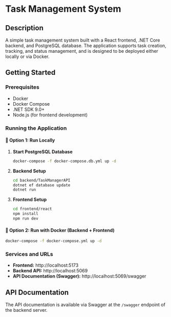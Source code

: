 # Task Management System

## Description

A simple task management system built with a React frontend, .NET Core backend, and PostgreSQL database. The application supports task creation, tracking, and status management, and is designed to be deployed either locally or via Docker.

## Getting Started

### Prerequisites

- Docker
- Docker Compose
- .NET SDK 9.0+
- Node.js (for frontend development)

### Running the Application

#### 🔧 Option 1: Run Locally

1.  **Start PostgreSQL Database**
    ```bash
    docker-compose -f docker-compose.db.yml up -d
    ```
2.  **Backend Setup**
    ```bash
    cd backend/TaskManagerAPI
    dotnet ef database update
    dotnet run
    ```
3.  **Frontend Setup**
    ```bash
    cd frontend/react
    npm install
    npm run dev
    ```

#### 🐳 Option 2: Run with Docker (Backend + Frontend)

```bash
docker-compose -f docker-compose.yml up -d
```

### Services and URLs

- **Frontend:** http://localhost:5173
- **Backend API:** http://localhost:5069
- **API Documentation (Swagger):** http://localhost:5069/swagger

## API Documentation

The API documentation is available via Swagger at the `/swagger` endpoint of the backend server.


